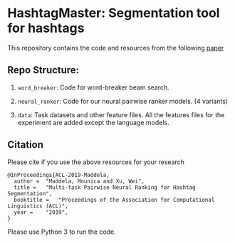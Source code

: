 # HashtagMaster: Segmentation tool for hashtags

This repository contains the code and resources from the following [paper](https://mounicam.github.io/WC_Lexicon_NRR.pdf)


## Repo Structure: 
1. ```word_breaker```: Code for word-breaker beam search.

1. ```neural_ranker```: Code for our neural pairwise ranker models. (4 variants) 

1. ```data```: Task datasets and other feature files. All the features files for the experiment are added except the language models.

## Citation
Please cite if you use the above resources for your research
```
@InProceedings{ACL-2019-Maddela,
  author = 	"Maddela, Mounica and Xu, Wei",
  title = 	"Multi-task Pairwise Neural Ranking for Hashtag Segmentation",
  booktitle = 	"Proceedings of the Association for Computational Linguistics (ACL)",
  year = 	"2019",
}
```

Please use Python 3 to run the code.
